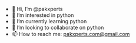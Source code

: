 - 👋 Hi, I’m @pakxperts
- 👀 I’m interested in python
- 🌱 I’m currently learning python
- 💞️ I’m looking to collaborate on python
- 📫 How to reach me: pakxperts.com@gmail.com

<!---
pakxperts/pakxperts is a ✨ special ✨ repository because its `README.md` (this file) appears on your GitHub profile.
You can click the Preview link to take a look at your changes.
--->
